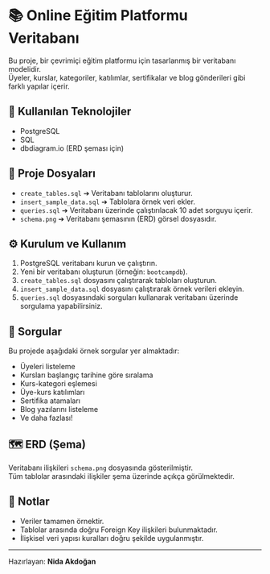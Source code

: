 # 📚 Online Eğitim Platformu Veritabanı

Bu proje, bir çevrimiçi eğitim platformu için tasarlanmış bir veritabanı modelidir.  
Üyeler, kurslar, kategoriler, katılımlar, sertifikalar ve blog gönderileri gibi farklı yapılar içerir.

## 🚀 Kullanılan Teknolojiler

- PostgreSQL
- SQL
- dbdiagram.io (ERD şeması için)

## 📂 Proje Dosyaları

- `create_tables.sql` ➔ Veritabanı tablolarını oluşturur.
- `insert_sample_data.sql` ➔ Tablolara örnek veri ekler.
- `queries.sql` ➔ Veritabanı üzerinde çalıştırılacak 10 adet sorguyu içerir.
- `schema.png` ➔ Veritabanı şemasının (ERD) görsel dosyasıdır.

## ⚙️ Kurulum ve Kullanım

1. PostgreSQL veritabanı kurun ve çalıştırın.
2. Yeni bir veritabanı oluşturun (örneğin: `bootcampdb`).
3. `create_tables.sql` dosyasını çalıştırarak tabloları oluşturun.
4. `insert_sample_data.sql` dosyasını çalıştırarak örnek verileri ekleyin.
5. `queries.sql` dosyasındaki sorguları kullanarak veritabanı üzerinde sorgulama yapabilirsiniz.

## 🔎 Sorgular

Bu projede aşağıdaki örnek sorgular yer almaktadır:
- Üyeleri listeleme
- Kursları başlangıç tarihine göre sıralama
- Kurs-kategori eşlemesi
- Üye-kurs katılımları
- Sertifika atamaları
- Blog yazılarını listeleme
- Ve daha fazlası!

## 🗺️ ERD (Şema)

Veritabanı ilişkileri `schema.png` dosyasında gösterilmiştir.  
Tüm tablolar arasındaki ilişkiler şema üzerinde açıkça görülmektedir.

## 📌 Notlar

- Veriler tamamen örnektir.
- Tablolar arasında doğru Foreign Key ilişkileri bulunmaktadır.
- İlişkisel veri yapısı kuralları doğru şekilde uygulanmıştır.

---

Hazırlayan: **Nida Akdoğan**

